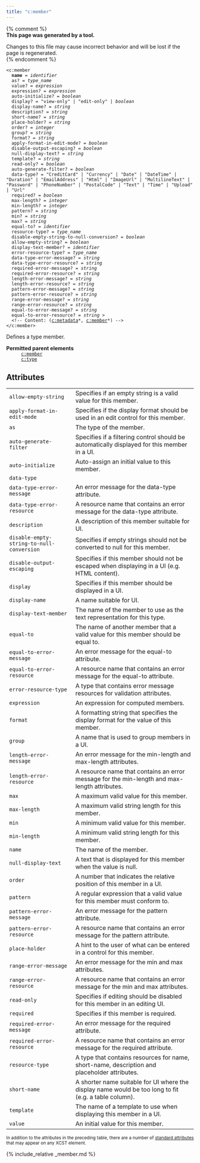 ```yaml
---
title: "c:member"
---
```


{% comment %}  
**This page was generated by a tool.**  

Changes to this file may cause incorrect behavior and will be lost if the page is
regenerated.  
{% endcomment %}

<div class="ref-element-syntax language-xml highlighter-rouge"><pre class="highlight"><code><span class="nt">&lt;c:member</span>
  <b>name</b> = <i title="Identifier.">identifier</i>
  <span>as</span>? = <i title="Type name.">type_name</i>
  <span>value</span>? = <i title="Expression.">expression</i>
  <span>expression</span>? = <i title="Expression.">expression</i>
  <span>auto-initialize</span>? = <i title="One of the values &#34;yes&#34;, &#34;no&#34;, &#34;true&#34;, &#34;false&#34;, &#34;1&#34; or &#34;0&#34;.">boolean</i>
  <span>display</span>? = <span><span class="s" title="Indicates that this member should only be displayed in a viewing UI.">"view-only"</span> | <span class="s" title="Indicates that this member should only be displayed in an editing UI.">"edit-only"</span> | <i title="One of the values &#34;yes&#34;, &#34;no&#34;, &#34;true&#34;, &#34;false&#34;, &#34;1&#34; or &#34;0&#34;.">boolean</i></span>
  <span>display-name</span>? = <i>string</i>
  <span>description</span>? = <i>string</i>
  <span>short-name</span>? = <i>string</i>
  <span>place-holder</span>? = <i>string</i>
  <span>order</span>? = <i>integer</i>
  <span>group</span>? = <i>string</i>
  <span>format</span>? = <i>string</i>
  <span>apply-format-in-edit-mode</span>? = <i title="One of the values &#34;yes&#34;, &#34;no&#34;, &#34;true&#34;, &#34;false&#34;, &#34;1&#34; or &#34;0&#34;.">boolean</i>
  <span>disable-output-escaping</span>? = <i title="One of the values &#34;yes&#34;, &#34;no&#34;, &#34;true&#34;, &#34;false&#34;, &#34;1&#34; or &#34;0&#34;.">boolean</i>
  <span>null-display-text</span>? = <i>string</i>
  <span>template</span>? = <i>string</i>
  <span>read-only</span>? = <i title="One of the values &#34;yes&#34;, &#34;no&#34;, &#34;true&#34;, &#34;false&#34;, &#34;1&#34; or &#34;0&#34;.">boolean</i>
  <span>auto-generate-filter</span>? = <i title="One of the values &#34;yes&#34;, &#34;no&#34;, &#34;true&#34;, &#34;false&#34;, &#34;1&#34; or &#34;0&#34;.">boolean</i>
  <span>data-type</span>? = <span><span class="s">"CreditCard"</span> | <span class="s">"Currency"</span> | <span class="s">"Date"</span> | <span class="s">"DateTime"</span> | <span class="s">"Duration"</span> | <span class="s">"EmailAddress"</span> | <span class="s">"Html"</span> | <span class="s">"ImageUrl"</span> | <span class="s">"MultilineText"</span> | <span class="s">"Password"</span> | <span class="s">"PhoneNumber"</span> | <span class="s">"PostalCode"</span> | <span class="s">"Text"</span> | <span class="s">"Time"</span> | <span class="s">"Upload"</span> | <span class="s">"Url"</span></span>
  <span>required</span>? = <i title="One of the values &#34;yes&#34;, &#34;no&#34;, &#34;true&#34;, &#34;false&#34;, &#34;1&#34; or &#34;0&#34;.">boolean</i>
  <span>max-length</span>? = <i>integer</i>
  <span>min-length</span>? = <i>integer</i>
  <span>pattern</span>? = <i>string</i>
  <span>min</span>? = <i>string</i>
  <span>max</span>? = <i>string</i>
  <span>equal-to</span>? = <i title="Identifier.">identifier</i>
  <span>resource-type</span>? = <i title="Type name.">type_name</i>
  <span>disable-empty-string-to-null-conversion</span>? = <i title="One of the values &#34;yes&#34;, &#34;no&#34;, &#34;true&#34;, &#34;false&#34;, &#34;1&#34; or &#34;0&#34;.">boolean</i>
  <span>allow-empty-string</span>? = <i title="One of the values &#34;yes&#34;, &#34;no&#34;, &#34;true&#34;, &#34;false&#34;, &#34;1&#34; or &#34;0&#34;.">boolean</i>
  <span>display-text-member</span>? = <i title="Identifier.">identifier</i>
  <span>error-resource-type</span>? = <i title="Type name.">type_name</i>
  <span>data-type-error-message</span>? = <i>string</i>
  <span>data-type-error-resource</span>? = <i>string</i>
  <span>required-error-message</span>? = <i>string</i>
  <span>required-error-resource</span>? = <i>string</i>
  <span>length-error-message</span>? = <i>string</i>
  <span>length-error-resource</span>? = <i>string</i>
  <span>pattern-error-message</span>? = <i>string</i>
  <span>pattern-error-resource</span>? = <i>string</i>
  <span>range-error-message</span>? = <i>string</i>
  <span>range-error-resource</span>? = <i>string</i>
  <span>equal-to-error-message</span>? = <i>string</i>
  <span>equal-to-error-resource</span>? = <i>string</i> &gt;
  &lt;!-- Content: (<span><a href="metadata.html">c:metadata</a>*</span>, <span><span><a href="member.html">c:member</a>*</span></span>) --&gt;
<span class="nt">&lt;/c:member&gt;</span></code></pre></div>
<p>Defines a type member.</p>
<dl>
   <dt><b>Permitted parent elements</b></dt>
   <dd><a href="member.html"><code>c:member</code></a></dd>
   <dd><a href="type.html"><code>c:type</code></a></dd>
</dl>
<h2 id="attributes">Attributes</h2>
<div class="table-responsive">
   <table class="ref-attribs">
      <tr>
         <td><code>allow-empty-string</code></td>
         <td>Specifies if an empty string is a valid value for this member.</td>
      </tr>
      <tr>
         <td><code>apply-format-in-edit-mode</code></td>
         <td>Specifies if the display format should be used in an edit control for this member.</td>
      </tr>
      <tr>
         <td><code>as</code></td>
         <td>The type of the member.</td>
      </tr>
      <tr>
         <td><code>auto-generate-filter</code></td>
         <td>Specifies if a filtering control should be automatically displayed for this member
            in a UI.
         </td>
      </tr>
      <tr>
         <td><code>auto-initialize</code></td>
         <td>Auto-assign an initial value to this member.</td>
      </tr>
      <tr>
         <td><code>data-type</code></td>
         <td></td>
      </tr>
      <tr>
         <td><code>data-type-error-message</code></td>
         <td>An error message for the data-type attribute.</td>
      </tr>
      <tr>
         <td><code>data-type-error-resource</code></td>
         <td>A resource name that contains an error message for the data-type attribute.</td>
      </tr>
      <tr>
         <td><code>description</code></td>
         <td>A description of this member suitable for UI.</td>
      </tr>
      <tr>
         <td><code>disable-empty-string-to-null-conversion</code></td>
         <td>Specifies if empty strings should not be converted to null for this member.</td>
      </tr>
      <tr>
         <td><code>disable-output-escaping</code></td>
         <td>Specifies if this member should not be escaped when displaying in a UI (e.g. HTML
            content).
         </td>
      </tr>
      <tr>
         <td><code>display</code></td>
         <td>Specifies if this member should be displayed in a UI.</td>
      </tr>
      <tr>
         <td><code>display-name</code></td>
         <td>A name suitable for UI.</td>
      </tr>
      <tr>
         <td><code>display-text-member</code></td>
         <td>The name of the member to use as the text representation for this type.</td>
      </tr>
      <tr>
         <td><code>equal-to</code></td>
         <td>The name of another member that a valid value for this member should be equal to.</td>
      </tr>
      <tr>
         <td><code>equal-to-error-message</code></td>
         <td>An error message for the equal-to attribute.</td>
      </tr>
      <tr>
         <td><code>equal-to-error-resource</code></td>
         <td>A resource name that contains an error message for the equal-to attribute.</td>
      </tr>
      <tr>
         <td><code>error-resource-type</code></td>
         <td>A type that contains error message resources for validation attributes.</td>
      </tr>
      <tr>
         <td><code>expression</code></td>
         <td>An expression for computed members.</td>
      </tr>
      <tr>
         <td><code>format</code></td>
         <td>A formatting string that specifies the display format for the value of this member.</td>
      </tr>
      <tr>
         <td><code>group</code></td>
         <td>A name that is used to group members in a UI.</td>
      </tr>
      <tr>
         <td><code>length-error-message</code></td>
         <td>An error message for the min-length and max-length attributes.</td>
      </tr>
      <tr>
         <td><code>length-error-resource</code></td>
         <td>A resource name that contains an error message for the min-length and max-length attributes.</td>
      </tr>
      <tr>
         <td><code>max</code></td>
         <td>A maximum valid value for this member.</td>
      </tr>
      <tr>
         <td><code>max-length</code></td>
         <td>A maximum valid string length for this member.</td>
      </tr>
      <tr>
         <td><code>min</code></td>
         <td>A minimum valid value for this member.</td>
      </tr>
      <tr>
         <td><code>min-length</code></td>
         <td>A minimum valid string length for this member.</td>
      </tr>
      <tr>
         <td><code>name</code></td>
         <td>The name of the member.</td>
      </tr>
      <tr>
         <td><code>null-display-text</code></td>
         <td>A text that is displayed for this member when the value is null.</td>
      </tr>
      <tr>
         <td><code>order</code></td>
         <td>A number that indicates the relative position of this member in a UI.</td>
      </tr>
      <tr>
         <td><code>pattern</code></td>
         <td>A regular expression that a valid value for this member must conform to.</td>
      </tr>
      <tr>
         <td><code>pattern-error-message</code></td>
         <td>An error message for the pattern attribute.</td>
      </tr>
      <tr>
         <td><code>pattern-error-resource</code></td>
         <td>A resource name that contains an error message for the pattern attribute.</td>
      </tr>
      <tr>
         <td><code>place-holder</code></td>
         <td>A hint to the user of what can be entered in a control for this member.</td>
      </tr>
      <tr>
         <td><code>range-error-message</code></td>
         <td>An error message for the min and max attributes.</td>
      </tr>
      <tr>
         <td><code>range-error-resource</code></td>
         <td>A resource name that contains an error message for the min and max attributes.</td>
      </tr>
      <tr>
         <td><code>read-only</code></td>
         <td>Specifies if editing should be disabled for this member in an editing UI.</td>
      </tr>
      <tr>
         <td><code>required</code></td>
         <td>Specifies if this member is required.</td>
      </tr>
      <tr>
         <td><code>required-error-message</code></td>
         <td>An error message for the required attribute.</td>
      </tr>
      <tr>
         <td><code>required-error-resource</code></td>
         <td>A resource name that contains an error message for the required attribute.</td>
      </tr>
      <tr>
         <td><code>resource-type</code></td>
         <td>A type that contains resources for name, short-name, description and placeholder attributes.</td>
      </tr>
      <tr>
         <td><code>short-name</code></td>
         <td>A shorter name suitable for UI where the display name would be too long to fit (e.g.
            a table column).
         </td>
      </tr>
      <tr>
         <td><code>template</code></td>
         <td>The name of a template to use when displaying this member in a UI.</td>
      </tr>
      <tr>
         <td><code>value</code></td>
         <td>An initial value for this member.</td>
      </tr>
   </table>
</div>
<p><small>
      In addition to the attributes in the preceding table, there are a number of <a href="../docs/standard-attributes.html">standard attributes</a> that may appear on any XCST element.
      </small></p>

{% include_relative _member.md %}
